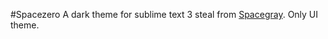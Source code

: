 #Spacezero
A dark theme for sublime text 3 steal from [Spacegray](https://github.com/kkga/spacegray/blob/master/README.md). Only UI theme.
